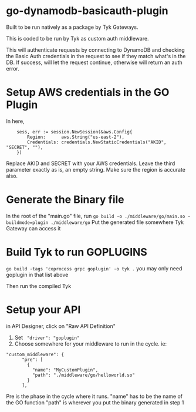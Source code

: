 # go-dynamodb-basicauth-plugin

Built to be run natively as a package by Tyk Gateways.  

This is coded to be run by Tyk as custom auth middleware.

This will authenticate requests by connecting to DynamoDB and checking the Basic Auth credentials in the request to see if they match what's in the DB.  If success, will let the request continue, otherwise will return an auth error.

# Setup AWS credentials in the GO Plugin
In here, 
```
	sess, err := session.NewSession(&aws.Config{
		Region:      aws.String("us-east-2"),
		Credentials: credentials.NewStaticCredentials("AKID", "SECRET", ""),
	})
```

Replace AKID and SECRET with your AWS credentials. Leave the third parameter exactly as is, an empty string.  Make sure the region is accurate also.

# Generate the Binary file
In the root of the "main.go" file, run 
`go build -o ./middleware/go/main.so -buildmode=plugin ./middleware/go`
Put the generated file somewhere Tyk Gateway can access it

# Build Tyk to run GOPLUGINS
`go build -tags 'coprocess grpc goplugin' -o tyk .`
you may only need goplugin in that list above

Then run the compiled Tyk

# Setup your API
in API Designer, click on "Raw API Definition"
1. Set ` "driver": "goplugin"`
2. Choose somewhere for your middleware to run in the cycle. ie:
```
"custom_middleware": {
      "pre": [
        {
          "name": "MyCustomPlugin",
          "path": "./middleware/go/helloworld.so"
        }
      ],
   ```   
Pre is the phase in the cycle where it runs.
"name" has to be the name of the GO function
"path" is wherever you put the binary generated in step 1
